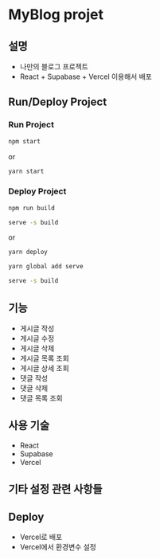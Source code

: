 # MyBlog projet

## 설명

- 나만의 블로그 프로젝트
- React + Supabase + Vercel 이용해서 배포

## Run/Deploy Project

### Run Project

```bash
npm start 
```

or

```bash
yarn start
```

### Deploy Project

```bash
npm run build

serve -s build
```

or

```bash
yarn deploy

yarn global add serve

serve -s build
```

## 기능

- 게시글 작성
- 게시글 수정
- 게시글 삭제
- 게시글 목록 조회
- 게시글 상세 조회
- 댓글 작성
- 댓글 삭제
- 댓글 목록 조회

## 사용 기술

- React
- Supabase
- Vercel

## 기타 설정 관련 사항들

## Deploy

- Vercel로 배포
- Vercel에서 환경변수 설정
